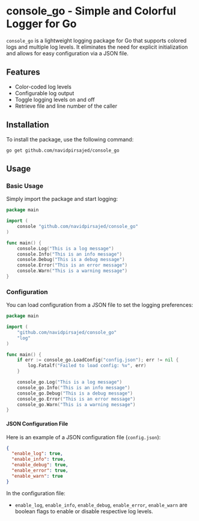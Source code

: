 # console_go - Simple and Colorful Logger for Go

`console_go` is a lightweight logging package for Go that supports colored logs and multiple log levels. It eliminates the need for explicit initialization and allows for easy configuration via a JSON file.

## Features

- Color-coded log levels
- Configurable log output
- Toggle logging levels on and off
- Retrieve file and line number of the caller

## Installation

To install the package, use the following command:

```shell
go get github.com/navidpirsajed/console_go
```

## Usage

### Basic Usage

Simply import the package and start logging:

```go
package main

import (
	console "github.com/navidpirsajed/console_go"
)

func main() {
	console.Log("This is a log message")
	console.Info("This is an info message")
	console.Debug("This is a debug message")
	console.Error("This is an error message")
	console.Warn("This is a warning message")
}
```

### Configuration

You can load configuration from a JSON file to set the logging preferences:

```go
package main

import (
	"github.com/navidpirsajed/console_go"
	"log"
)

func main() {
	if err := console_go.LoadConfig("config.json"); err != nil {
		log.Fatalf("Failed to load config: %v", err)
	}

	console_go.Log("This is a log message")
	console_go.Info("This is an info message")
	console_go.Debug("This is a debug message")
	console_go.Error("This is an error message")
	console_go.Warn("This is a warning message")
}
```

#### JSON Configuration File

Here is an example of a JSON configuration file (`config.json`):

```json
{
  "enable_log": true,
  "enable_info": true,
  "enable_debug": true,
  "enable_error": true,
  "enable_warn": true
}
```

In the configuration file:

- `enable_log`, `enable_info`, `enable_debug`, `enable_error`, `enable_warn` are boolean flags to enable or disable respective log levels.
